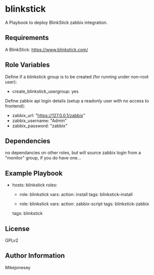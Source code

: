 blinkstick
=========

A Playbook to deploy BlinkStick zabbix integration.

Requirements
------------

A BlinkStick: https://www.blinkstick.com/

Role Variables
--------------

Define if a blinkstick group is to be created (for running under non-root user):

- create_blinkstick_usergroup: yes

Define zabbix api login details (setup a readonly user with no access to frontend):

- zabbix_url: "https://127.0.0.1/zabbix"
- zabbix_username: "Admin"
- zabbix_password: "zabbix"

Dependencies
------------

no dependancies on other roles, but will source zabbix login from a "monitor" group, if you do have one...

Example Playbook
----------------

- hosts: blinkstick
  roles:

    - role: blinkstick
      vars:
        action: install
      tags: blinkstick-install

    - role: blinkstick
      vars:
        action: zabbix-script
      tags: blinkstick-zabbix

  tags: blinkstick

License
-------

GPLv2

Author Information
------------------

Mikejonesey
